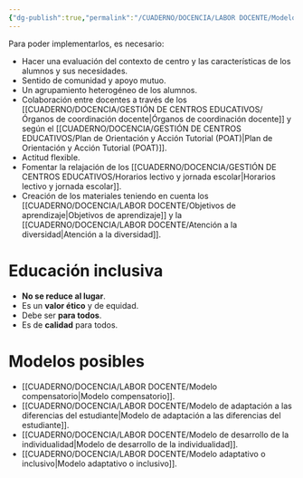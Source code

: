 ```yaml
---
{"dg-publish":true,"permalink":"/CUADERNO/DOCENCIA/LABOR DOCENTE/Modelos de intervención didáctica inclusiva/"}
---
```


Para poder implementarlos, es necesario:
- Hacer una evaluación del contexto de centro y las características de los alumnos y sus necesidades.
- Sentido de comunidad y apoyo mutuo.
- Un agrupamiento heterogéneo de los alumnos.
- Colaboración entre docentes a través de los [[CUADERNO/DOCENCIA/GESTIÓN DE CENTROS EDUCATIVOS/Órganos de coordinación docente\|Órganos de coordinación docente]] y según el [[CUADERNO/DOCENCIA/GESTIÓN DE CENTROS EDUCATIVOS/Plan de Orientación y Acción Tutorial (POAT)\|Plan de Orientación y Acción Tutorial (POAT)]].
- Actitud flexible.
- Fomentar la relajación de los [[CUADERNO/DOCENCIA/GESTIÓN DE CENTROS EDUCATIVOS/Horarios lectivo y jornada escolar\|Horarios lectivo y jornada escolar]].
- Creación de los materiales teniendo en cuenta los [[CUADERNO/DOCENCIA/LABOR DOCENTE/Objetivos de aprendizaje\|Objetivos de aprendizaje]] y la [[CUADERNO/DOCENCIA/LABOR DOCENTE/Atención a la diversidad\|Atención a la diversidad]].
# Educación inclusiva
- **No se reduce al lugar**.
- Es un **valor ético** y de equidad.
- Debe ser **para todos**.
- Es de **calidad** para todos.

# Modelos posibles
- [[CUADERNO/DOCENCIA/LABOR DOCENTE/Modelo compensatorio\|Modelo compensatorio]].
- [[CUADERNO/DOCENCIA/LABOR DOCENTE/Modelo de adaptación a las diferencias del estudiante\|Modelo de adaptación a las diferencias del estudiante]].
- [[CUADERNO/DOCENCIA/LABOR DOCENTE/Modelo de desarrollo de la individualidad\|Modelo de desarrollo de la individualidad]].
- [[CUADERNO/DOCENCIA/LABOR DOCENTE/Modelo adaptativo o inclusivo\|Modelo adaptativo o inclusivo]].